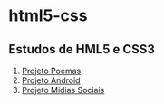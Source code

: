 # html5-css
 <h2>Estudos de HML5 e CSS3</h2> 

<ol> 
   <li> <a href="https://humbertomb1.github.io/html5-css/exercicios/ex019/" target="_blank">Projeto Poemas</a></li>
   <li><a href="https://humbertomb1.github.io/html5-css/exercicios/ex016/Index.html" target="_blank">Projeto Android</a> </li>
   <li> <a href="https://humbertomb1.github.io/html5-css/exercicios/ex022/index.html" target="_blank"> Projeto Midias Sociais</a> </li>
</ol>